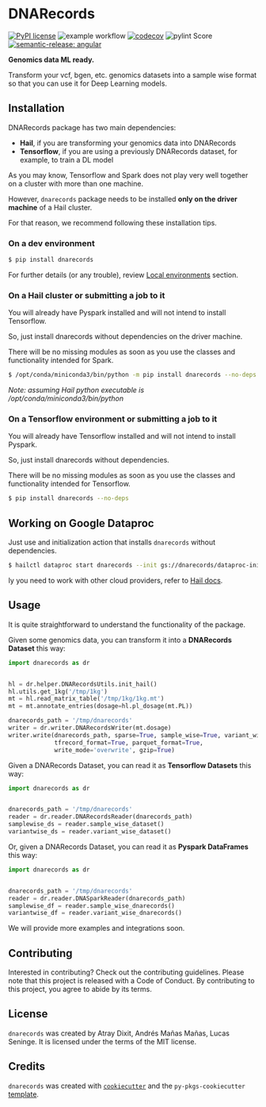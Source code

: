 # DNARecords

[![PyPI license](https://img.shields.io/pypi/l/ansicolortags.svg)](https://pypi.python.org/pypi/ansicolortags/)
![example workflow](https://github.com/amanas/dnarecords/actions/workflows/ci-cd.yml/badge.svg)
[![codecov](https://codecov.io/gh/amanas/dnarecords/branch/main/graph/badge.svg)](https://codecov.io/gh/amanas/dnarecords)
![pylint Score](https://mperlet.github.io/pybadge/badges/9.97.svg)
[![semantic-release: angular](https://img.shields.io/badge/semantic--release-angular-e10079?logo=semantic-release)](https://github.com/semantic-release/semantic-release)

**Genomics data ML ready.**

Transform your vcf, bgen, etc. genomics datasets into a sample wise format so that you can use it 
for Deep Learning models. 

## Installation

DNARecords package has two main dependencies:

* **Hail**, if you are transforming your genomics data into DNARecords
* **Tensorflow**, if you are using a previously DNARecords dataset, for example, to train a DL model

As you may know, Tensorflow and Spark does not play very well together on a cluster with more than one machine.

However, `dnarecords` package needs to be installed **only on the driver machine** of a Hail cluster.

For that reason, we recommend following these installation tips.

### **On a dev environment**

```bash
$ pip install dnarecords
```

For further details (or any trouble), review [Local environments](LOCAL_ENVS.md) section.

### **On a Hail cluster or submitting a job to it**

You will already have Pyspark installed and will not intend to install Tensorflow. 

So, just install dnarecords without dependencies on the driver machine. 

There will be no missing modules as soon as you use the classes and functionality intended for Spark.

```bash
$ /opt/conda/miniconda3/bin/python -m pip install dnarecords --no-deps
```
*Note: assuming Hail python executable is /opt/conda/miniconda3/bin/python* 

### **On a Tensorflow environment or submitting a job to it**

You will already have Tensorflow installed and will not intend to install Pyspark. 

So, just install dnarecords without dependencies. 

There will be no missing modules as soon as you use the classes and functionality intended for Tensorflow.

```bash
$ pip install dnarecords --no-deps
```


## Working on Google Dataproc

Just use and initialization action that installs `dnarecords` without dependencies.

```bash
$ hailctl dataproc start dnarecords --init gs://dnarecords/dataproc-init.sh
```
Iy you need to work with other cloud providers, refer to [Hail docs](https://hail.is/docs/0.2/getting_started.html).

## Usage

It is quite straightforward to understand the functionality of the package.

Given some genomics data, you can transform it into a **DNARecords Dataset** this way:


```python
import dnarecords as dr


hl = dr.helper.DNARecordsUtils.init_hail()
hl.utils.get_1kg('/tmp/1kg')
mt = hl.read_matrix_table('/tmp/1kg/1kg.mt')
mt = mt.annotate_entries(dosage=hl.pl_dosage(mt.PL))

dnarecords_path = '/tmp/dnarecords'
writer = dr.writer.DNARecordsWriter(mt.dosage)
writer.write(dnarecords_path, sparse=True, sample_wise=True, variant_wise=True,
             tfrecord_format=True, parquet_format=True,
             write_mode='overwrite', gzip=True)
```


Given a DNARecords Dataset, you can read it as **Tensorflow Datasets** this way:

```python
import dnarecords as dr


dnarecords_path = '/tmp/dnarecords'
reader = dr.reader.DNARecordsReader(dnarecords_path)
samplewise_ds = reader.sample_wise_dataset()
variantwise_ds = reader.variant_wise_dataset()
```

Or, given a DNARecords Dataset, you can read it as **Pyspark DataFrames** this way:


```python
import dnarecords as dr


dnarecords_path = '/tmp/dnarecords'
reader = dr.reader.DNASparkReader(dnarecords_path)
samplewise_df = reader.sample_wise_dnarecords()
variantwise_df = reader.variant_wise_dnarecords()
```

We will provide more examples and integrations soon.

## Contributing

Interested in contributing? Check out the contributing guidelines. Please note that this project is released with a Code of Conduct. By contributing to this project, you agree to abide by its terms.

## License

`dnarecords` was created by Atray Dixit, Andrés Mañas Mañas, Lucas Seninge. It is licensed under the terms of the MIT license.

## Credits

`dnarecords` was created with [`cookiecutter`](https://cookiecutter.readthedocs.io/en/latest/) and the `py-pkgs-cookiecutter` [template](https://github.com/py-pkgs/py-pkgs-cookiecutter).
